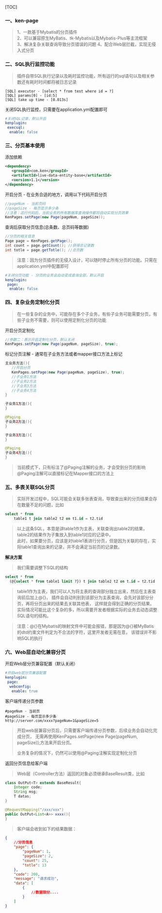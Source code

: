 [TOC]

### 一、ken-page
> 1、一款基于Mybatis的分页插件    
> 2、可以兼容原生MyBatis、tk-Mybatis以及Mybatis-Plus等主流框架  
> 3、解决复杂关联查询导致分页错误的问题
> 4、配合Web层拦截，实现无侵入式分页

### 二、SQL执行监控功能

> 插件自带SQL执行记录以及耗时监控功能，所有运行的sql语句以及相关参数还有耗时时间都将被日志记录

```
[SQL] executor - [select * from test where id = ?]
[SQL] params[0] - [id:5]
[SQL] take up time - [0.013s]
```

关闭SQL执行监控，只需要在application.yml配置即可

```yml
#关闭SQL记录，默认开启
kenplugin:
 execsql:
  enable: false
```

### 三、分页基本使用

添加依赖

```xml
<dependency> 
   <groupId>com.ken</groupId>
   <artifactId>live-data-entity-base</artifactId>
   <version>1.1</version>
</dependency>
```

开启分页 - 在业务合适的地方，调用以下代码开启分页

```java
//pageNum - 当前页码
//pageSize - 每页显示多少条
//注意：这行代码后，当前业务的所有数据库查询操作都将自动实现分页效果
KenPages.setPage(new Page(pageNum, pageSize));
```

查询后获取分页信息(总条数、总页码等数据)

```java
//分页的相关信息
Page page = KenPages.getPage();
int count = page.getCount(); //获得总记录数
int totle = page.getTotle(); //总页数
```

> 注意：因为分页插件的无侵入设计，可以随时停止所有分页的功能。只需在application.yml中配置即可
```yml
#关闭分页功能 - 分页的业务会自动变成查询全部，默认开启
kenplugin:
 page:
  enable: false
```


### 四、复杂业务定制化分页

> 在一些复杂的业务中，可能存在多个子业务，有些子业务可能需要分页，有些子业务不需要，则可以使用定制化分页的功能

开启分页定制化

```java
//参数二：表示开启定制化分页，默认关闭
KenPages.setPage(new Page(pageNum, pageSize), true);
```

标记分页注解 - 通常在子业务方法或者mapper接口方法上标记

```java
主业务方法(){
   //开启分页
   KenPages.setPage(new Page(pageNum, pageSize), true);
   //子业务1方法
   //子业务2方法
   //子业务3方法
   //子业务4方法
}

子业务1方法(){
}

@Paging
子业务2方法(){
}

子业务3方法(){
}

@Paging
子业务4方法(){
}
```
> 当前模式下，只有标注了@Paging注解的业务，才会受到分页的影响     
> @Paging注解可以直接标记在Mapper接口的方法上

### 五、多表关联SQL分页

> 实际开发过程中，SQL可能会关联多张表查询，导致查出来的分页结果会存在数量不足的问题，比如

```sql
select * from 
    table1 t join table2 t2 on t1.id = t2.tid
```

> 以上这条SQL，本意是讲table1作为主表，关联查询出table2的结果，table2的结果作为子集放入到table1对应的记录中。       
> 此时，如果要分页，应该是对table1表进行分页，但是因为关联的存在，实际table1查询出来的记录，并不会满足当前页的记录数。

**解决方案**

> 我们需要调整下SQL的结构

```sql
select * from
  (@{select * from table1 limit ?}) t join table2 t2 on t.id = t2.tid 
```
> table1作为主表，我们可以人为将主表的查询部分独立出来，然后在主表查询前后加上@{}，
> 插件会自动判别到该部分为主表查询，会先对该部分分页，再将分页出来的结果去关联其他表，
> 这样就会得到正确的分页结果。实际情况可能比这个复杂的多，所以需要开发者根据实际的业务去动态调整SQL语句的结构。

> 注意：@{}在Mybatis的映射文件中可能会报错，那是因为@{}被MyBatis的dtd约束文件判定为不合法的字符，这里开发者无需在意，
> 该错误并不影响SQL的执行

### 六、Web层自动化兼容分页

开启Web层分页兼容配置（默认关闭）

```yml
#开启web层分页兼容配置
kenplugin:
 page:
  webconfig:
   enable: true
```

客户端传递分页参数

```http request
#pageNum - 当前页
#pageSize - 每页显示多少条
http://server.com/xxxx?pageNum=1&pageSize=5
```

> 开启web层兼容分页后，只需要客户端传递分页参数，后续业务会自动化完成分页，
> 无需再使用KenPages.setPage(new Page(pageNum, pageSize));方法来开启分页。
> 
>业务复杂的情况下，仍然可以使用@Paging注解实现定制化分页

返回分页信息给客户端

> Web层（Controller方法）返回的对象必须继承BaseResult类，比如

```java
class OutPut<T> extends BaseResult{
    Integer code;
    String msg;
    T datas;
}

@RequestMapping("/xxx/xxx")
public OutPut<List<A>> xxxx(){
}
```
> 客户端会收到如下的结果数据：

```json
{
    //分页信息
    "page": {
        "pageNum": 1,
        "pageSize": 2,
        "count": 25,
        "totle": 13
    },
    "code": 200,
    "message": "请求成功",
    "data": [
        {
            //数据部分....
        }
    ]
}
```